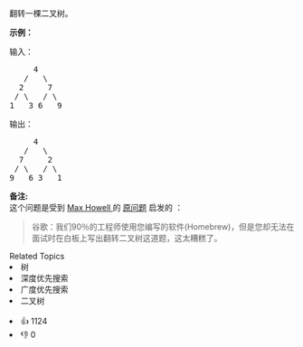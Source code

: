 <p>翻转一棵二叉树。</p>

<p><strong>示例：</strong></p>

<p>输入：</p>

<pre>     4
   /   \
  2     7
 / \   / \
1   3 6   9</pre>

<p>输出：</p>

<pre>     4
   /   \
  7     2
 / \   / \
9   6 3   1</pre>

<p><strong>备注:</strong><br>
这个问题是受到 <a href="https://twitter.com/mxcl" target="_blank">Max Howell </a>的 <a href="https://twitter.com/mxcl/status/608682016205344768" target="_blank">原问题</a> 启发的 ：</p>

<blockquote>谷歌：我们90％的工程师使用您编写的软件(Homebrew)，但是您却无法在面试时在白板上写出翻转二叉树这道题，这太糟糕了。</blockquote>
<div><div>Related Topics</div><div><li>树</li><li>深度优先搜索</li><li>广度优先搜索</li><li>二叉树</li></div></div><br><div><li>👍 1124</li><li>👎 0</li></div>